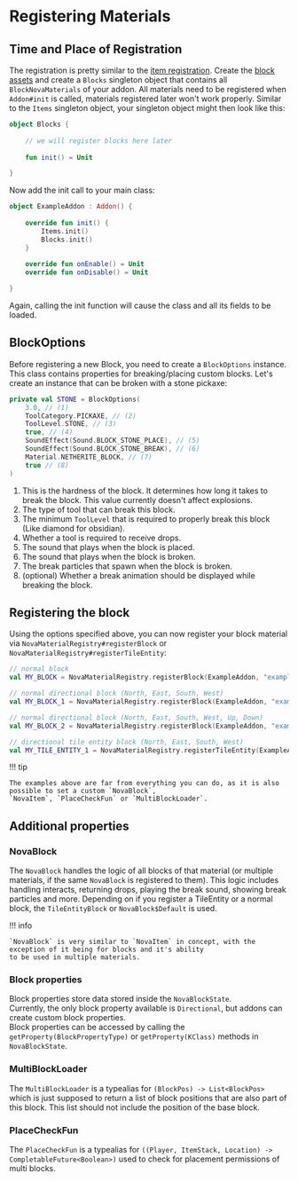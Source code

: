 # Registering Materials

## Time and Place of Registration

The registration is pretty similar to the [item registration](../items/registering-materials.md). Create
the [block assets](../asset-packs/creating-blocks.md)
and create a `Blocks` singleton object that contains all `BlockNovaMaterials` of your addon. All materials need to be
registered when `Addon#init` is called, materials registered later won't work properly. Similar to the `Items` singleton
object, your singleton object might then look like this:

```kotlin title="Blocks.kt"
object Blocks {
    
    // we will register blocks here later
    
    fun init() = Unit

}
```

Now add the init call to your main class:

```kotlin title="ExampleAddon.kt"
object ExampleAddon : Addon() {
    
    override fun init() {
        Items.init()
        Blocks.init()
    }
    
    override fun onEnable() = Unit
    override fun onDisable() = Unit

}
```

Again, calling the init function will cause the class and all its fields to be loaded.

## BlockOptions

Before registering a new Block, you need to create a `BlockOptions` instance. This class contains properties for
breaking/placing custom blocks. Let's create an instance that can be broken with a stone pickaxe:

```kotlin title="Blocks.kt"
private val STONE = BlockOptions(
    3.0, // (1)
    ToolCategory.PICKAXE, // (2)
    ToolLevel.STONE, // (3)
    true, // (4)
    SoundEffect(Sound.BLOCK_STONE_PLACE), // (5)
    SoundEffect(Sound.BLOCK_STONE_BREAK), // (6)
    Material.NETHERITE_BLOCK, // (7)
    true // (8)
)
```

1. This is the hardness of the block. It determines how long it takes to break the block. This value currently doesn't affect explosions.
2. The type of tool that can break this block.
3. The minimum ``ToolLevel`` that is required to properly break this block (Like diamond for obsidian).
4. Whether a tool is required to receive drops.
5. The sound that plays when the block is placed.
6. The sound that plays when the block is broken.
7. The break particles that spawn when the block is broken.
8. (optional) Whether a break animation should be displayed while breaking the block.

## Registering the block

Using the options specified above, you can now register your block material via `NovaMaterialRegistry#registerBlock` or
`NovaMaterialRegistry#registerTileEntity`:  

```kotlin title="Blocks.kt"
// normal block
val MY_BLOCK = NovaMaterialRegistry.registerBlock(ExampleAddon, "example_block", STONE)

// normal directional block (North, East, South, West)
val MY_BLOCK_1 = NovaMaterialRegistry.registerBlock(ExampleAddon, "example_block_1", STONE, properties = listOf(Directional.NORMAL))

// normal directional block (North, East, South, West, Up, Down)
val MY_BLOCK_2 = NovaMaterialRegistry.registerBlock(ExampleAddon, "example_block_2", STONE, properties = listOf(Directional.ALL))

// directional tile entity block (North, East, South, West)
val MY_TILE_ENTITY_1 = NovaMaterialRegistry.registerTileEntity(ExampleAddon, "example_tile_entity", STONE, ::ExampleTileEntity, properties = listOf(Directional.NORMAL))
```

!!! tip

    The examples above are far from everything you can do, as it is also possible to set a custom `NovaBlock`,
    `NovaItem`, `PlaceCheckFun` or `MultiBlockLoader`.

## Additional properties

### NovaBlock

The `NovaBlock` handles the logic of all blocks of that material (or multiple materials, if the same `NovaBlock` is
registered to them). This logic includes handling interacts, returning drops, playing the break sound, showing break
particles and more. Depending on if you register a TileEntity or a normal block, the `TileEntityBlock` or
`NovaBlock$Default` is used.

!!! info

    `NovaBlock` is very similar to `NovaItem` in concept, with the exception of it being for blocks and it's ability
    to be used in multiple materials.

### Block properties

Block properties store data stored inside the `NovaBlockState`.  
Currently, the only block property available is `Directional`, but addons can create custom block properties.  
Block properties can be accessed by calling the `getProperty(BlockPropertyType)` or `getProperty(KClass)` methods in  
`NovaBlockState`.

### MultiBlockLoader

The `MultiBlockLoader` is a typealias for `(BlockPos) -> List<BlockPos>` which is just supposed to return a list of
block positions that are also part of this block. This list should not include the position of the base block.

### PlaceCheckFun

The `PlaceCheckFun` is a typealias for `((Player, ItemStack, Location) -> CompletableFuture<Boolean>)` used to check
for placement permissions of multi blocks.